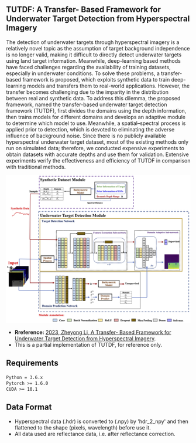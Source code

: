 ## TUTDF: A Transfer- Based Framework for Underwater Target Detection from Hyperspectral Imagery

The detection of underwater targets through hyperspectral imagery is a relatively novel topic as the assumption of target background independence is no longer valid, making it difficult to directly detect underwater targets using land target information. Meanwhile, deep-learning based methods have faced challenges regarding the availability of training datasets, especially in underwater conditions. To solve these problems, a transfer-based framework is proposed,  which exploits synthetic data to train deep-learning models and transfers them to real-world applications. However, the transfer becomes challenging due to the imparity in the distribution between real and synthetic data. To address this dilemma, the proposed framework, named the transfer-based underwater target detection framework (TUTDF), first divides the domains using the depth information, then trains models for different domains and develops an adaptive module to determine which model to use. Meanwhile, a spatial–spectral process is applied prior to detection, which is devoted to eliminating the adverse influence of background noise. Since there is no publicly available hyperspectral underwater target dataset, most of the existing methods only run on simulated data; therefore, we conducted expensive experiments to obtain datasets with accurate depths and use them for validation. Extensive experiments verify the effectiveness and efficiency of TUTDF in comparison with traditional methods.



<div align=center><img src="https://github.com/lijinchao98/TUTDF/blob/master/model/resnet_readme/fig.jpg" width="600px" alt="TUTDF"></div>



* **Rreference:** [2023, Zheyong Li, A Transfer- Based Framework for Underwater Target Detection from Hyperspectral Imagery](https://doi.org/10.3390/rs15041023). 
* This is a partial implementation of TUTDF, for reference only.

## Requirements
```
Python = 3.6.x
Pytorch >= 1.6.0
CUDA >= 10.1
```
## Data Format
* Hyperspectral data (.hdr) is converted to (.npy) by 'hdr_2_npy' and then flattened to the shape (pixels, wavelength) before use it.
* All data used are reflectance data, i.e. after reflectance correction.

